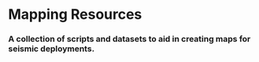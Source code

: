 # Mapping Resources
### A collection of scripts and datasets to aid in creating maps for seismic deployments.

